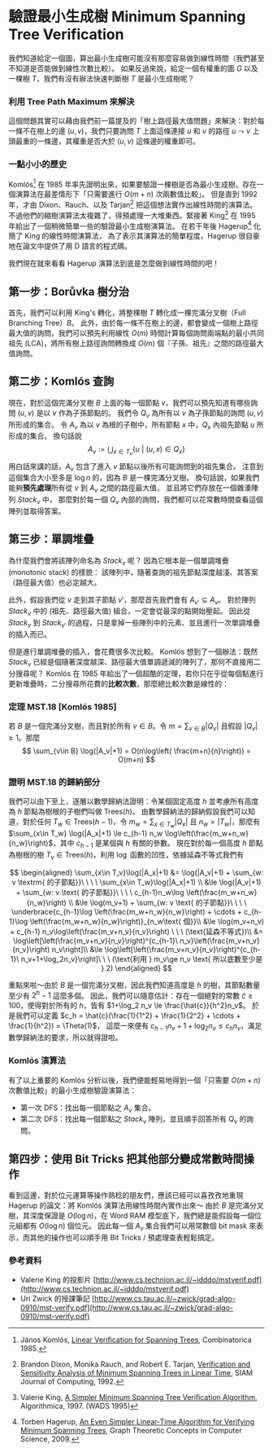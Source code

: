 # 驗證最小生成樹 Minimum Spanning Tree Verification

我們知道給定一個圖，算出最小生成樹可能沒有那麼容易做到線性時間（我們甚至不知道是否能做到線性次數比較）。
如果反過來說，給定一個有權重的圖 $G$ 以及一棵樹 $T$，我們有沒有辦法快速判斷樹 $T$ 是最小生成樹呢？

### 利用 Tree Path Maximum 來解決

這個問題其實可以藉由我們前一篇提及的「樹上路徑最大值問題」來解決：對於每一條不在樹上的邊 $(u, v)$，我們只要詢問 $T$ 上面這條連接 $u$ 和 $v$ 的路徑 $u\leadsto v$ 上頭最重的一條邊，其權重是否大於 $(u, v)$ 這條邊的權重即可。

### 一點小小的歷史

Komlós[^1] 在 1985 年率先證明出來，如果要驗證一棵樹是否為最小生成樹，存在一個演算法在最差情形下「只需要進行 $O(m+n)$ 次兩數值比較」。
但是直到 1992 年，才由 Dixon、Rauch、以及 Tarjan[^2] 把這個想法實作出線性時間的演算法。
不過他們的縮樹演算法太複雜了，得預處理一大堆東西。緊接著 King[^3] 在 1995 年給出了一個稍微簡單一些的驗證最小生成樹演算法。
在若干年後 Hagerup[^4] 化簡了 King 的線性時間演算法，
為了表示其演算法的簡單程度，Hagerup 很自豪地在論文中提供了用 D 語言的程式碼。

我們現在就來看看 Hagerup 演算法到底是怎麼做到線性時間的吧！

## 第一步：Borůvka 樹分治

首先，我們可以利用 King's 轉化，將整棵樹 $T$ 轉化成一棵完滿分叉樹（Full Branching Tree）$B$。
此外，由於每一條不在樹上的邊，都會變成一個樹上路徑最大值的詢問，我們可以預先利用線性 $O(m)$ 時間計算每個詢問兩端點的最小共同祖先 (LCA)，將所有樹上路徑詢問轉換成 $O(m)$ 個『子孫、祖先』之間的路徑最大值詢問。

## 第二步：Komlós 查詢

現在，對於這個完滿分叉樹 $B$ 上面的每一個節點 $v$，我們可以預先知道有哪些詢問 $(u, v)$ 是以 $v$ 作為子孫節點的。
我們令 $Q_v$ 為所有以 $v$ 為子孫節點的詢問 $(u, v)$ 所形成的集合。
令 $A_v$ 為以 $v$ 為根的子樹中，所有節點 $x$ 中，$Q_x$ 內祖先節點 $u$ 所形成的集合。
換句話說
$$
A_v := \bigcup_{x\in T_v} \{u \ |\ (u, x)\in Q_x\}
$$
用白話來講的話，$A_v$ 包含了進入 $v$ 節點以後所有可能詢問到的祖先集合。
注意到這個集合大小至多是 $\log n$ 的，因為 $B$ 是一棵完滿分叉樹。
換句話說，如果我們能夠**預先處理**所有從 $v$ 到 $A_v$ 之間的路徑最大值，
並且將它們存放在一個雜湊陣列 $\mathit{Stack}_v$ 中，
那麼對於每一個 $Q_v$ 內部的詢問，我們都可以花常數時間查看這個陣列並取得答案。


## 第三步：單調堆疊

為什麼我們會將該陣列命名為 $\mathit{Stack}_v$ 呢？
因為它根本是一個單調堆疊 (monotonic stack) 的樣貌：
該陣列中，隨著查詢的祖先節點深度越淺、其答案（路徑最大值）也必定越大。

此外，假設我們從 $v$ 走到其子節點 $v'$，那麼首先我們會有 $A_{v'} \subseteq A_v$。
對於陣列 $\mathit{Stack}_v$ 中的 (祖先、路徑最大值) 組合，一定會從最深的點開始壓起。
因此從 $\mathit{Stack}_v$ 到 $\mathit{Stack}_{v'}$ 的過程，只是拿掉一些陣列中的元素、並且進行一次單調堆疊的插入而已。

但是進行單調堆疊的插入，會花費很多次比較。
Komlós 想到了一個辦法：既然 $\mathit{Stack}_v$ 已經是個隨著深度越深、路徑最大值單調遞減的陣列了，那何不直接用二分搜尋呢？
Komlós 在 1985 年給出了一個超酷的定理，若你只在乎從每個點進行更新堆疊時，二分搜尋所花費的**比較次數**，那麼總比較次數是線性的：

### 定理 MST.18 [Komlós 1985]

若 $B$ 是一個完滿分叉樹，而且對於所有 $v\in B$。令 $m=\sum_{v\in B} |Q_v|$ 且假設 $|Q_v|\ge 1$。那麼
$$
\sum_{v\in B} \log(|A_v|+1) = O(n\log\left( \frac{m+n}{n}\right)) = O(m+n)
$$

### 證明 MST.18 的歸納部分

我們可以由下至上，逐層以數學歸納法證明：令某個固定高度 $h$ 並考慮所有高度為 $h$ 節點為樹根的子樹們叫做 $\mathrm{Trees}(h)$。
由數學歸納法的歸納假設我們可以知道，對於任何 $T_w\in \mathrm{Trees}(h-1)$，令 $m_w = \sum_{x\in T_w}|Q_x|$ 且 $n_w = |T_w|$，那麼有 $\sum_{x\in T_w} \log(|A_x|+1) \le  c_{h-1} n_w \log\left(\frac{m_w+n_w}{n_w}\right)$，其中 $c_{h-1}$ 是某個與 $h$ 有關的參數。
現在對於每一個高度 $h$ 節點為樹根的樹 $T_v\in \mathrm{Trees}(h)$，利用 $\log$ 函數的凹性，依據延森不等式我們有

$$
\begin{aligned}
\sum_{x\in T_v}\log(|A_x|+1) &= \log(|A_v|+1) + \sum_{w: v \textrm{ 的子節點}}\ \ \ \  \sum_{x\in T_w}\log(|A_x|+1) \\
&\le \log(|A_v|+1) + \sum_{w: v \text{ 的子節點}}\ \ \ \  c_{h-1}n_w\log \left(\frac{m_w+n_w}{n_w}\right) \\
&\le \log(m_v+1) + \sum_{w: v \text{ 的子節點}}\ \ \ \  \underbrace{c_{h-1}\log \left(\frac{m_w+n_w}{n_w}\right) + \cdots + c_{h-1}\log \left(\frac{m_w+n_w}{n_w}\right)}_{n_w\text{ 個}}\\
&\le \log(m_v+n_v) + c_{h-1} n_v\log\left(\frac{m_v+n_v}{n_v}\right) \ \ \ (\text{延森不等式})\\
&= \log\left[\left(\frac{m_v+n_v}{n_v}\right)^{c_{h-1}\ n_v}\left(\frac{m_v+n_v}{n_v}\right) n_v\right]\\
&\le \log\left[\left(\frac{m_v+n_v}{n_v}\right)^{c_{h-1}\ n_v+1+\log_2n_v}\right]\ \ \ (\text{利用 } m_v\ge n_v \text{ 所以底數至少是 } 2)
\end{aligned}
$$

重點來啦～由於 $B$ 是一個完滿分叉樹，因此我們知道高度是 $h$ 的樹，其節點數量至少有 $2^h-1$ 這麼多個。
因此，我們可以隨意估計：存在一個絕對的常數 $\hat{c}\ge 100$，使得對於所有的 $h$，皆有 $1+\log_2 n_v \le \frac{\hat{c}}{h^2}n_v$。
於是我們可以定義 $c_h = \hat{c}(\frac{1}{1^2} + \frac{1}{2^2} + \cdots + \frac{1}{h^2}) = \Theta(1)$，
這麼一來便有 $c_{h-1}n_v + 1 + \log_2 n_v \le c_hn_v$，滿足數學歸納法的要求，所以就得證啦。

### Komlós 演算法

有了以上重要的 Komlós 分析以後，我們便能輕易地得到一個「只需要 $O(m+n)$ 次數值比較」的最小生成樹驗證演算法：

* 第一次 DFS：找出每一個節點之 $A_v$ 集合。
* 第二次 DFS：找出每一個節點之 $\mathit{Stack}_v$ 陣列，並且順手回答所有 $Q_v$ 的詢問。

## 第四步：使用 Bit Tricks 把其他部分變成常數時間操作

看到這邊，對於位元運算等操作熟稔的朋友們，應該已經可以喜孜孜地重現 Hagerup 的論文：將 Komlós 演算法用線性時間內實作出來～
由於 $B$ 是完滿分叉樹，其深度保證是 $O(\log n)$，在 Word RAM 模型底下，我們總是能假設每一個位元組都有 $O(\log n)$ 個位元。
因此每一個 $A_v$ 集合我們可以用常數個 bit mask 來表示，而其他的操作也可以順手用 Bit Tricks / 預處理查表輕鬆搞定。



### 參考資料

* Valerie King 的投影片 [http://www.cs.technion.ac.il/~idddo/mstverif.pdf](http://www.cs.technion.ac.il/~idddo/mstverif.pdf)
* Uri Zwick 的授課筆記 [http://www.cs.tau.ac.il/~zwick/grad-algo-0910/mst-verify.pdf](http://www.cs.tau.ac.il/~zwick/grad-algo-0910/mst-verify.pdf)

[^1]: János Komlós, [Linear Verification for Spanning Trees](https://www.cs.princeton.edu/courses/archive/fall09/cos521/Handouts/linear.pdf), Combinatorica 1985.

[^2]: Brandon Dixon, Monika Rauch, and Robert E. Tarjan, [Verification and Sensitivity Analysis of Minimum Spanning Trees in Linear Time](https://epubs.siam.org/doi/abs/10.1137/0221070?journalCode=smjcat), SIAM Journal of Computing, 1992.

[^3]: Valerie King, [A Simpler Minimum Spanning Tree Verification Algorithm](https://www.cs.princeton.edu/courses/archive/fall03/cs528/handouts/A%20Simpler%20Minimum%20Spanning.pdf), Algorithmica, 1997. (WADS 1995)

[^4]: Torben Hagerup, [An Even Simpler Linear-Time Algorithm for Verifying Minimum Spanning Trees](https://link.springer.com/chapter/10.1007/978-3-642-11409-0_16), Graph Theoretic Concepts in Computer Science, 2009.

